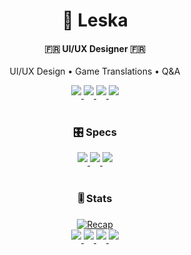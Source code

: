 <h1 align="center">
🚆 Leska 
</h1>

<h4 align="center">
🇫🇷 UI/UX Designer 🇫🇷
</h4>

<p align="center">
UI/UX Design • Game Translations • Q&A
</p>

<p align="center">
  <a href="https://www.tiktok.com/@leska_bg" target="_blank">
    <img src="https://img.shields.io/badge/TikTok-000000?style=for-the-badge&logo=tiktok&logoColor=white" style="margin-bottom: 5px;"/>
  </a>
  <a href="https://devforum.roblox.com/u/justleska/summary" target="_blank">
    <img src="https://img.shields.io/badge/Dev_Forum-0052CC?style=for-the-badge&logo=roblox&logoColor=white" style="margin-bottom: 5px;"/>
  </a>
  <a href="https://create.roblox.com/talent/creators/715065079" target="_blank">
    <img src="https://img.shields.io/badge/Talent_Hub-%2336465D?style=for-the-badge&logo=roblox&logoColor=white" style="margin-bottom: 5px;"/>
  </a>
  <a href="https://steamcommunity.com/id/leska_steam" target="_blank">
    <img src="https://img.shields.io/badge/Steam-000000?style=for-the-badge&logo=steam&logoColor=white" style="margin-bottom: 5px;"/>
  </a>
</p>

#

<div align="center">
  <h3>🎛️ Specs</h3>

<p align="center">
  <a href="https://www.nvidia.com" target="_blank">
    <img src="https://img.shields.io/badge/NVIDIA-RTX_2060_SUPER-76B900?style=for-the-badge&logo=nvidia&logoColor=white" style="margin-bottom: 5px;"/>
  </a>
  <a href="https://www.microsoft.com/en-us/software-download/windows11" target="_blank">
    <img src="https://img.shields.io/badge/Windows_11-0078D6?style=for-the-badge&logo=windows&logoColor=white" style="margin-bottom: 5px;"/>
  </a>
 <a href="https://www.amd.com/en.html" target="_blank">
    <img src="https://img.shields.io/badge/AMD-Ryzen_5_3600_MPK-ED1C24?style=for-the-badge&logo=amd&logoColor=white" style="margin-bottom: 5px;"/>
  </a>
</p>
</div>

#

<div align="center">
  <h3>🎚️ Stats</h3>
<a href="https://github.com/JustLeska" target="_blank">
  <img src="https://streak-stats.demolab.com?user=JustLeska&theme=transparent&border_radius=5&mode=weekly&card_width=500&hide_border=true" alt="Recap" />
</a>
</div>

<div align="center">
<a href="https://en.wikipedia.org/wiki/C%2B%2B" target="_blank">
    <img src="https://img.shields.io/badge/Markdown_(≈80/100 Learnt)-000000?style=for-the-badge&logo=markdown&logoColor=white" style="margin-bottom: 5px;"/>
</a>
<a href="https://www.lua.org" target="_blank">
    <img src="https://img.shields.io/badge/Lua_(≈50/100 Learnt)-2C2D72?style=for-the-badge&logo=lua&logoColor=white" style="margin-bottom: 5px;"/>
</a>
<a href="https://en.wikipedia.org/wiki/C%2B%2B" target="_blank">
    <img src="https://img.shields.io/badge/C%2B%2B_(≈5/100 Learnt)-00599C?style=for-the-badge&logo=c%2B%2B&logoColor=white" style="margin-bottom: 5px;"/>
</a>
<a href="https://en.wikipedia.org/wiki/C%2B%2B" target="_blank">
    <img src="https://img.shields.io/badge/Next.js_(Really want to learn)-000?logo=nextdotjs&logoColor=fff&style=for-the-badge" style="margin-bottom: 5px;"/>
</a>
</div>

<!--
**JustLeska/JustLeska** is a ✨ _special_ ✨ repository because its `README.md` (this file) appears on your GitHub profile.

Here are some ideas to get you started:

- 🔭 I’m currently working on Nothing
- 🌱 I’m currently learning Nothing
- 👯 I’m looking to collaborate on Nothing
- 🤔 I’m looking for help with Nothing
- 💬 Ask me about Nothing
- 📫 How to reach me: justleska (Discord)
- 😄 Pronouns: he/him
- ⚡ Fun fact: idk
-->
